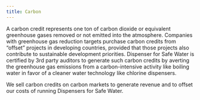 ```yaml
---
title: Carbon 
---
```

A carbon credit represents one ton of carbon dioxide or equivalent greenhouse gases removed or not emitted into the atmosphere. Companies with greenhouse gas reduction targets purchase carbon credits from “offset” projects in developing countries, provided that those projects also contribute to sustainable development priorities. Dispenser for Safe Water is certified by 3rd party auditors to generate such carbon credits by averting the greenhouse gas emissions from a carbon-intensive activity like boiling water in favor of a cleaner water technology like chlorine dispensers.  

We sell carbon credits on carbon markets to generate revenue and to offset our costs of running Dispensers for Safe Water. 
